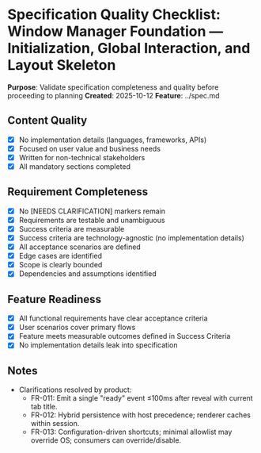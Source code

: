 # Specification Quality Checklist: Window Manager Foundation — Initialization, Global Interaction, and Layout Skeleton

**Purpose**: Validate specification completeness and quality before proceeding to planning
**Created**: 2025-10-12
**Feature**: ../spec.md

## Content Quality

- [x] No implementation details (languages, frameworks, APIs)
- [x] Focused on user value and business needs
- [x] Written for non-technical stakeholders
- [x] All mandatory sections completed

## Requirement Completeness

- [x] No [NEEDS CLARIFICATION] markers remain
- [x] Requirements are testable and unambiguous
- [x] Success criteria are measurable
- [x] Success criteria are technology-agnostic (no implementation details)
- [x] All acceptance scenarios are defined
- [x] Edge cases are identified
- [x] Scope is clearly bounded
- [x] Dependencies and assumptions identified

## Feature Readiness

- [x] All functional requirements have clear acceptance criteria
- [x] User scenarios cover primary flows
- [x] Feature meets measurable outcomes defined in Success Criteria
- [x] No implementation details leak into specification

## Notes

- Clarifications resolved by product:
  - FR-011: Emit a single "ready" event ≤100ms after reveal with current tab title.
  - FR-012: Hybrid persistence with host precedence; renderer caches within session.
  - FR-013: Configuration-driven shortcuts; minimal allowlist may override OS; consumers can override/disable.

